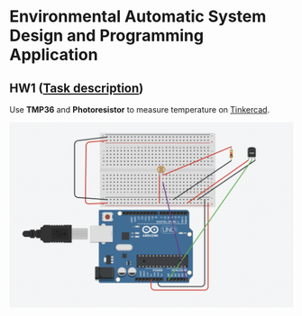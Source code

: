 # Environmental Automatic System Design and Programming Application

## HW1 ([Task description](./環境自動化－作業一.pdf))

Use **TMP36** and **Photoresistor** to measure temperature on [Tinkercad](https://www.tinkercad.com).

![This is an image](./demo_image/01.png)
